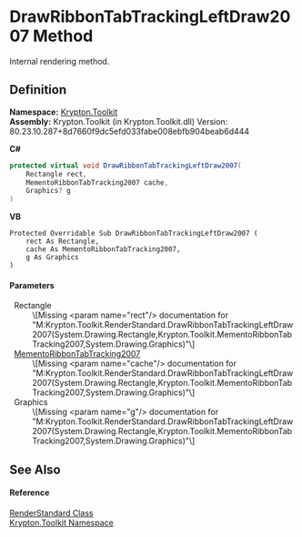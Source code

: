 # DrawRibbonTabTrackingLeftDraw2007 Method


Internal rendering method.



## Definition
**Namespace:** <a href="79d2eac2-21f4-54ff-7552-b20c33c30600.md">Krypton.Toolkit</a>  
**Assembly:** Krypton.Toolkit (in Krypton.Toolkit.dll) Version: 80.23.10.287+8d7660f9dc5efd033fabe008ebfb904beab6d444

**C#**
``` C#
protected virtual void DrawRibbonTabTrackingLeftDraw2007(
	Rectangle rect,
	MementoRibbonTabTracking2007 cache,
	Graphics? g
)
```
**VB**
``` VB
Protected Overridable Sub DrawRibbonTabTrackingLeftDraw2007 ( 
	rect As Rectangle,
	cache As MementoRibbonTabTracking2007,
	g As Graphics
)
```



#### Parameters
<dl><dt>  Rectangle</dt><dd>\[Missing &lt;param name="rect"/&gt; documentation for "M:Krypton.Toolkit.RenderStandard.DrawRibbonTabTrackingLeftDraw2007(System.Drawing.Rectangle,Krypton.Toolkit.MementoRibbonTabTracking2007,System.Drawing.Graphics)"\]</dd><dt>  <a href="8f75e79b-8640-9d0b-4496-05227db34b7c.md">MementoRibbonTabTracking2007</a></dt><dd>\[Missing &lt;param name="cache"/&gt; documentation for "M:Krypton.Toolkit.RenderStandard.DrawRibbonTabTrackingLeftDraw2007(System.Drawing.Rectangle,Krypton.Toolkit.MementoRibbonTabTracking2007,System.Drawing.Graphics)"\]</dd><dt>  Graphics</dt><dd>\[Missing &lt;param name="g"/&gt; documentation for "M:Krypton.Toolkit.RenderStandard.DrawRibbonTabTrackingLeftDraw2007(System.Drawing.Rectangle,Krypton.Toolkit.MementoRibbonTabTracking2007,System.Drawing.Graphics)"\]</dd></dl>

## See Also


#### Reference
<a href="8a8b9945-a6ad-21c4-5182-014e3b962e19.md">RenderStandard Class</a>  
<a href="79d2eac2-21f4-54ff-7552-b20c33c30600.md">Krypton.Toolkit Namespace</a>  
